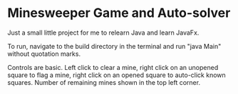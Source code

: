 # Minesweeper Game and Auto-solver

Just a small little project for me to relearn Java and learn JavaFx.

To run, navigate to the build directory in the terminal and run "java Main" without quotation marks. 

Controls are basic. Left click to clear a mine, right click on an unopened square to flag a mine, right click on an opened square to auto-click known squares. Number of remaining mines shown in the top left corner.
